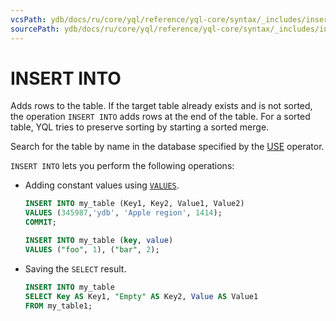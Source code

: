 ```yaml
---
vcsPath: ydb/docs/ru/core/yql/reference/yql-core/syntax/_includes/insert_into.md
sourcePath: ydb/docs/ru/core/yql/reference/yql-core/syntax/_includes/insert_into.md
---
```

# INSERT INTO
Adds rows to the table.  If the target table already exists and is not sorted, the operation `INSERT INTO` adds rows at the end of the table. For a sorted table, YQL tries to preserve sorting by starting a sorted merge.

Search for the table by name in the database specified by the [USE](../use.md) operator.

`INSERT INTO` lets you perform the following operations:

* Adding constant values using [`VALUES`](../values.md).

   ```sql
   INSERT INTO my_table (Key1, Key2, Value1, Value2)
   VALUES (345987,'ydb', 'Apple region', 1414);
   COMMIT;
   ```

   ```sql
   INSERT INTO my_table (key, value)
   VALUES ("foo", 1), ("bar", 2);
   ```

* Saving the `SELECT` result.

   ```sql
   INSERT INTO my_table
   SELECT Key AS Key1, "Empty" AS Key2, Value AS Value1
   FROM my_table1;
   ```

